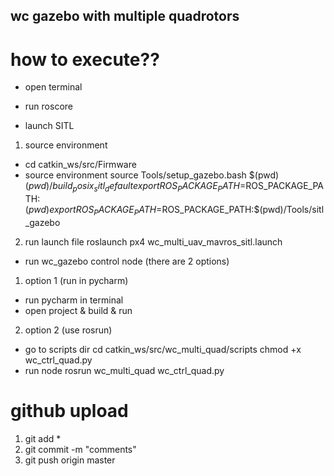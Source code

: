 ## wc gazebo with multiple quadrotors ##

# how to execute??
* open terminal

* run roscore

* launch SITL 
1. source environment
- cd catkin_ws/src/Firmware
- source environment
source Tools/setup_gazebo.bash $(pwd) $(pwd)/build_posix_sitl_default
export ROS_PACKAGE_PATH=$ROS_PACKAGE_PATH:$(pwd)
export ROS_PACKAGE_PATH=$ROS_PACKAGE_PATH:$(pwd)/Tools/sitl_gazebo
2. run launch file
roslaunch px4 wc_multi_uav_mavros_sitl.launch

* run wc_gazebo control node (there are 2 options)
1. option 1 (run in pycharm)
- run pycharm in terminal
- open project & build & run

2. option 2 (use rosrun)
- go to scripts dir
cd catkin_ws/src/wc_multi_quad/scripts
chmod +x wc_ctrl_quad.py
- run node
rosrun wc_multi_quad wc_ctrl_quad.py





# github upload
1. git add *
2. git commit -m "comments"
3. git push origin master

